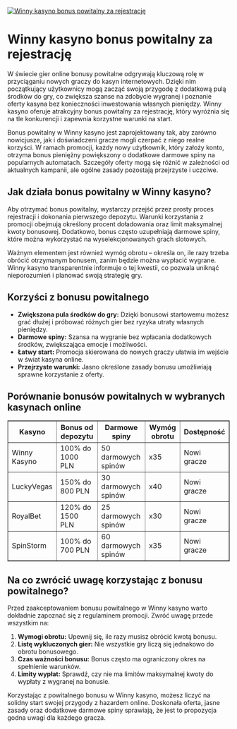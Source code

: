 [![Winny kasyno bonus powitalny za rejestrację](https://123-caf.pages.dev/gitsignup.png)](https://vrmoo.ru/Bt82HjjY)

<h1>Winny kasyno bonus powitalny za rejestrację</h1> <p>W świecie gier online bonusy powitalne odgrywają kluczową rolę w przyciąganiu nowych graczy do kasyn internetowych. Dzięki nim początkujący użytkownicy mogą zacząć swoją przygodę z dodatkową pulą środków do gry, co zwiększa szanse na zdobycie wygranej i poznanie oferty kasyna bez konieczności inwestowania własnych pieniędzy. Winny kasyno oferuje atrakcyjny bonus powitalny za rejestrację, który wyróżnia się na tle konkurencji i zapewnia korzystne warunki na start.</p>  <p>Bonus powitalny w Winny kasyno jest zaprojektowany tak, aby zarówno nowicjusze, jak i doświadczeni gracze mogli czerpać z niego realne korzyści. W ramach promocji, każdy nowy użytkownik, który założy konto, otrzyma bonus pieniężny powiększony o dodatkowe darmowe spiny na popularnych automatach. Szczegóły oferty mogą się różnić w zależności od aktualnych kampanii, ale ogólne zasady pozostają przejrzyste i uczciwe.</p>  <h2>Jak działa bonus powitalny w Winny kasyno?</h2> <p>Aby otrzymać bonus powitalny, wystarczy przejść przez prosty proces rejestracji i dokonania pierwszego depozytu. Warunki korzystania z promocji obejmują określony procent doładowania oraz limit maksymalnej kwoty bonusowej. Dodatkowo, bonus często uzupełniają darmowe spiny, które można wykorzystać na wyselekcjonowanych grach slotowych.</p>  <p>Ważnym elementem jest również wymóg obrotu – określa on, ile razy trzeba obrócić otrzymanym bonusem, zanim będzie można wypłacić wygrane. Winny kasyno transparentnie informuje o tej kwestii, co pozwala uniknąć nieporozumień i planować swoją strategię gry.</p>  <h2>Korzyści z bonusu powitalnego</h2> <ul>   <li><strong>Zwiększona pula środków do gry:</strong> Dzięki bonusowi startowemu możesz grać dłużej i próbować różnych gier bez ryzyka utraty własnych pieniędzy.</li>   <li><strong>Darmowe spiny:</strong> Szansa na wygranie bez wpłacania dodatkowych środków, zwiększająca emocje i możliwości.</li>   <li><strong>Łatwy start:</strong> Promocja skierowana do nowych graczy ułatwia im wejście w świat kasyna online.</li>   <li><strong>Przejrzyste warunki:</strong> Jasno określone zasady bonusu umożliwiają sprawne korzystanie z oferty.</li> </ul>  <h2>Porównanie bonusów powitalnych w wybranych kasynach online</h2> <table border="1" cellpadding="8" cellspacing="0">   <thead>     <tr>       <th>Kasyno</th>       <th>Bonus od depozytu</th>       <th>Darmowe spiny</th>       <th>Wymóg obrotu</th>       <th>Dostępność</th>     </tr>   </thead>   <tbody>     <tr>       <td>Winny Kasyno</td>       <td>100% do 1000 PLN</td>       <td>50 darmowych spinów</td>       <td>x35</td>       <td>Nowi gracze</td>     </tr>     <tr>       <td>LuckyVegas</td>       <td>150% do 800 PLN</td>       <td>30 darmowych spinów</td>       <td>x40</td>       <td>Nowi gracze</td>     </tr>     <tr>       <td>RoyalBet</td>       <td>120% do 1500 PLN</td>       <td>25 darmowych spinów</td>       <td>x30</td>       <td>Nowi gracze</td>     </tr>     <tr>       <td>SpinStorm</td>       <td>100% do 700 PLN</td>       <td>60 darmowych spinów</td>       <td>x35</td>       <td>Nowi gracze</td>     </tr>   </tbody> </table>  <h2>Na co zwrócić uwagę korzystając z bonusu powitalnego?</h2> <p>Przed zaakceptowaniem bonusu powitalnego w Winny kasyno warto dokładnie zapoznać się z regulaminem promocji. Zwróć uwagę przede wszystkim na:</p> <ol>   <li><strong>Wymogi obrotu:</strong> Upewnij się, ile razy musisz obrócić kwotą bonusu.</li>   <li><strong>Listę wykluczonych gier:</strong> Nie wszystkie gry liczą się jednakowo do obrotu bonusowego.</li>   <li><strong>Czas ważności bonusu:</strong> Bonus często ma ograniczony okres na spełnienie warunków.</li>   <li><strong>Limity wypłat:</strong> Sprawdź, czy nie ma limitów maksymalnej kwoty do wypłaty z wygranej na bonusie.</li> </ol>  <p>Korzystając z powitalnego bonusu w Winny kasyno, możesz liczyć na solidny start swojej przygody z hazardem online. Doskonała oferta, jasne zasady oraz dodatkowe darmowe spiny sprawiają, że jest to propozycja godna uwagi dla każdego gracza.</p>
